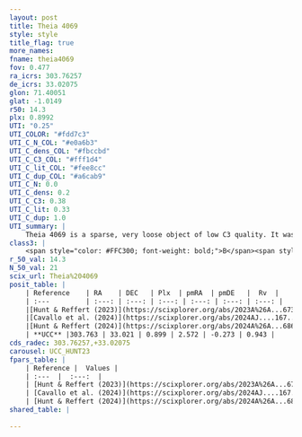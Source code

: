 ```yaml
---
layout: post
title: Theia 4069
style: style
title_flag: true
more_names: 
fname: theia4069
fov: 0.477
ra_icrs: 303.76257
de_icrs: 33.02075
glon: 71.40051
glat: -1.0149
r50: 14.3
plx: 0.8992
UTI: "0.25"
UTI_COLOR: "#fdd7c3"
UTI_C_N_COL: "#e0a6b3"
UTI_C_dens_COL: "#fbccbd"
UTI_C_C3_COL: "#fff1d4"
UTI_C_lit_COL: "#fee8cc"
UTI_C_dup_COL: "#a6cab9"
UTI_C_N: 0.0
UTI_C_dens: 0.2
UTI_C_C3: 0.38
UTI_C_lit: 0.33
UTI_C_dup: 1.0
UTI_summary: |
    Theia 4069 is a sparse, very loose object of low C3 quality. It was recently reported in the literature.<br><br><span style="color: #99180f; font-weight: bold;">Warning: </span>contains less than 25 stars with <i>P>0.5</i> estimated.
class3: |
    <span style="color: #FFC300; font-weight: bold;">B</span><span style="color: red; font-weight: bold;">C</span>
r_50_val: 14.3
N_50_val: 21
scix_url: Theia%204069
posit_table: |
    | Reference    | RA    | DEC   | Plx  | pmRA  | pmDE   |  Rv  |
    | :---         | :---: | :---: | :---: | :---: | :---: | :---: |
    |[Hunt & Reffert (2023)](https://scixplorer.org/abs/2023A%26A...673A.114H) | 303.767 | 33.087 | 0.889 | 2.297 | -0.198 | -17.699 |
    |[Cavallo et al. (2024)](https://scixplorer.org/abs/2024AJ....167...12C) | 303.984 | 32.445 | 0.895 | -- | -- | -- |
    |[Hunt & Reffert (2024)](https://scixplorer.org/abs/2024A%26A...686A..42H) | 303.767 | 33.087 | 0.889 | 2.297 | -0.198 | -17.699 |
    | **UCC** |303.763 | 33.021 | 0.899 | 2.572 | -0.273 | 0.943 | 
cds_radec: 303.76257,+33.02075
carousel: UCC_HUNT23
fpars_table: |
    | Reference |  Values |
    | :---  |  :---:  |
    | [Hunt & Reffert (2023)](https://scixplorer.org/abs/2023A%26A...673A.114H) | `AV50=1.022, diffAV50=1.61, MOD50=10.135, logAge50=7.914` |
    | [Cavallo et al. (2024)](https://scixplorer.org/abs/2024AJ....167...12C) | `AV50=1.47, dMod50=10.28, logAge50=7.82, [Fe/H]50=-0.07` |
    | [Hunt & Reffert (2024)](https://scixplorer.org/abs/2024A%26A...686A..42H) | `MassJ=74.1344` |
shared_table: |
    
---
```

